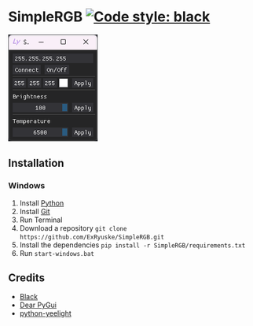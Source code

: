 # SimpleRGB [![Code style: black](https://img.shields.io/badge/code%20style-black-000000.svg)](https://github.com/psf/black)

![Preview](/src/preview.png)

## Installation

### Windows

1. Install [Python](https://www.microsoft.com/store/productId/9PJPW5LDXLZ5)
2. Install [Git](https://git-scm.com/download/win)
4. Run Terminal
5. Download a repository `git clone https://github.com/ExRyuske/SimpleRGB.git`
6. Install the dependencies `pip install -r SimpleRGB/requirements.txt`
7. Run `start-windows.bat`

## Credits

- [Black](https://github.com/psf/black)
- [Dear PyGui](https://github.com/hoffstadt/DearPyGui)
- [python-yeelight](https://gitlab.com/stavros/python-yeelight)
